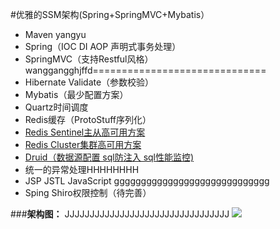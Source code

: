 #优雅的SSM架构(Spring+SpringMVC+Mybatis）
- Maven yangyu
- Spring（IOC DI AOP 声明式事务处理）
- SpringMVC（支持Restful风格）
wanggangghjffd==============================
- Hibernate Validate（参数校验）
- Mybatis（最少配置方案）
- Quartz时间调度
- Redis缓存（ProtoStuff序列化）
- [Redis Sentinel主从高可用方案](http://wosyingjun.iteye.com/blog/2289593)
- [Redis Cluster集群高可用方案](http://wosyingjun.iteye.com/blog/2289220)
- [Druid（数据源配置 sql防注入 sql性能监控)](http://wosyingjun.iteye.com/blog/2306139)
- 统一的异常处理HHHHHHHH
- JSP JSTL JavaScript
ggggggggggggggggggggggggggggg
- Sping Shiro权限控制（待完善）

###**架构图：**
JJJJJJJJJJJJJJJJJJJJJJJJJJJJJJJJJ
![](http://i.imgur.com/vc6iu0X.png)
